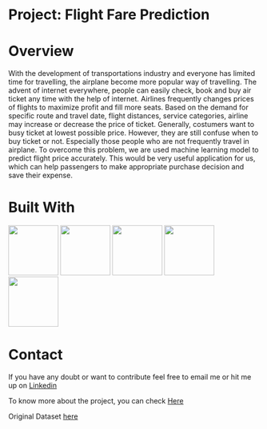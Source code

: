 # **Project: Flight Fare Prediction**

# **Overview**
With the development of transportations industry and everyone has limited time for travelling, the airplane become more popular way of travelling. The advent of internet everywhere, people can easily check, book and buy air ticket any time with the help of internet. Airlines frequently changes prices of flights to maximize profit and fill more seats.  Based on the demand for specific route and travel date, flight distances, service categories, airline may increase or decrease the price of ticket. Generally, costumers want to busy ticket at lowest possible price. However, they are still confuse when to buy ticket or not. Especially those people who are not frequently travel in airplane. To overcome this problem, we are used machine learning model to predict flight price accurately. This would be very useful application for us, which can help passengers to make appropriate purchase decision and save their expense.

# **Built With**
<img src="https://user-images.githubusercontent.com/50701303/110054888-0b14ce00-7d84-11eb-9d2a-fcec1cbe282a.jpg" width="100" height="100"/>    <img src="https://user-images.githubusercontent.com/50701303/110054671-a2c5ec80-7d83-11eb-806b-6fabe3c6141a.png" width="100" height="100"/>
<img src="https://user-images.githubusercontent.com/50701303/110055120-7b235400-7d84-11eb-9f63-0b4b63ee26e7.png" width="100" height="100"/>     <img src="https://user-images.githubusercontent.com/50701303/110055270-cb021b00-7d84-11eb-923a-0d2ea158adf7.png" width="100" height="100"/>    <img src="https://user-images.githubusercontent.com/50701303/110053960-5cbc5900-7d82-11eb-98f4-0ebe26222aa0.png" width="100" height="100"/>               


# **Contact**
If you have any doubt or want to contribute feel free to email me or hit me up on [Linkedin](https://www.linkedin.com/in/manoj-kumal-9446b0179/)

To know more about the project, you can check [Here](https://manojkumal.github.io/Portfolio/post/preoject-2/)

Original Dataset [here](https://www.kaggle.com/nikhilmittal/flight-fare-prediction-mh)
